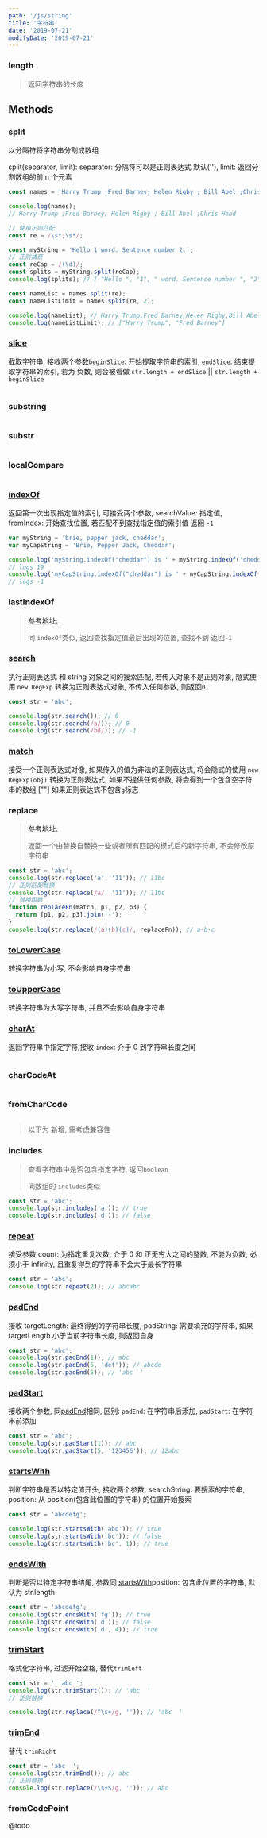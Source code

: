 ```yaml
---
path: '/js/string'
title: '字符串'
date: '2019-07-21'
modifyDate: '2019-07-21'
---
```


### length

> 返回字符串的长度

## Methods

### split

以分隔符将字符串分割成数组

split(separator, limit): separator: 分隔符可以是正则表达式 默认(''), limit: 返回分割数组的前 n 个元素

```js
const names = 'Harry Trump ;Fred Barney; Helen Rigby ; Bill Abel ;Chris Hand ';

console.log(names);
// Harry Trump ;Fred Barney; Helen Rigby ; Bill Abel ;Chris Hand

// 使用正则匹配
const re = /\s*;\s*/;

const myString = 'Hello 1 word. Sentence number 2.';
// 正则捕获
const reCap = /(\d)/;
const splits = myString.split(reCap);
console.log(splits); // [ "Hello ", "1", " word. Sentence number ", "2", "." ]

const nameList = names.split(re);
const nameListLimit = names.split(re, 2);

console.log(nameList); // Harry Trump,Fred Barney,Helen Rigby,Bill Abel,Chris Hand
console.log(nameListLimit); // ["Harry Trump", "Fred Barney"]
```

<ant-divider></ant-divider>

### [slice](https://developer.mozilla.org/zh-CN/docs/Web/JavaScript/Reference/Global_Objects/String/slice)

截取字符串, 接收两个参数`beginSlice`: 开始提取字符串的索引, `endSlice`: 结束提取字符串的索引, 若为 负数, 则会被看做 `str.length + endSlice` || `str.length + beginSlice`

```js
```

<ant-divider></ant-divider>

### substring

```js
```

<ant-divider></ant-divider>

### substr

```js
```

<ant-divider></ant-divider>

### localCompare

```js
```

<ant-divider></ant-divider>

### [indexOf](https://developer.mozilla.org/zh-CN/docs/Web/JavaScript/Reference/Global_Objects/String/indexOf)

返回第一次出现指定值的索引, 可接受两个参数, searchValue: 指定值, fromIndex: 开始查找位置, 若匹配不到查找指定值的索引值 返回 `-1`

```js
var myString = 'brie, pepper jack, cheddar';
var myCapString = 'Brie, Pepper Jack, Cheddar';

console.log('myString.indexOf("cheddar") is ' + myString.indexOf('cheddar'));
// logs 19
console.log('myCapString.indexOf("cheddar") is ' + myCapString.indexOf('cheddar'));
// logs -1
```

### lastIndexOf

> [参考地址: ](https://developer.mozilla.org/zh-CN/docs/Web/JavaScript/Reference/Global_Objects/String/lastIndexOf)
>
> 同 `indexOf`类似, 返回查找指定值最后出现的位置, 查找不到 返回`-1`

<ant-divider></ant-divider>

### [search](https://developer.mozilla.org/zh-CN/docs/Web/JavaScript/Reference/Global_Objects/String/search)

执行正则表达式 和 string 对象之间的搜索匹配, 若传入对象不是正则对象, 隐式使用 `new RegExp` 转换为正则表达式对象, 不传入任何参数, 则返回`0`

```js
const str = 'abc';

console.log(str.search()); // 0
console.log(str.search(/a/)); // 0
console.log(str.search(/bd/)); // -1
```

<ant-divider></ant-divider>

### [match](https://developer.mozilla.org/zh-CN/docs/Web/JavaScript/Reference/Global_Objects/String/match)

接受一个正则表达式对像, 如果传入的值为非法的正则表达式, 将会隐式的使用 `new RegExp(obj)` 转换为正则表达式, 如果不提供任何参数, 将会得到一个包含空字符串的数组 [""]
如果正则表达式不包含`g`标志

### replace

> [参考地址:](https://developer.mozilla.org/zh-CN/docs/Web/JavaScript/Reference/Global_Objects/String/replace)
>
> 返回一个由替换自替换一些或者所有匹配的模式后的新字符串, 不会修改原字符串

```js
const str = 'abc';
console.log(str.replace('a', '11')); // 11bc
// 正则匹配替换
console.log(str.replace(/a/, '11')); // 11bc
// 替换函数
function replaceFn(match, p1, p2, p3) {
  return [p1, p2, p3].join('-');
}
console.log(str.replace(/(a)(b)(c)/, replaceFn)); // a-b-c
```

<ant-divider></ant-divider>

### [toLowerCase](https://developer.mozilla.org/en-US/docs/Web/JavaScript/Reference/Global_Objects/String/toUpperCase)

转换字符串为小写, 不会影响自身字符串

<ant-divider></ant-divider>

### [toUpperCase](https://developer.mozilla.org/en-US/docs/Web/JavaScript/Reference/Global_Objects/String/toUpperCase)

转换字符串为大写字符串, 并且不会影响自身字符串

### [charAt](https://developer.mozilla.org/zh-CN/docs/Web/JavaScript/Reference/Global_Objects/String/charAt)

返回字符串中指定字符,接收 `index`: 介于 0 到字符串长度之间

```js
```

<ant-divider></ant-divider>

### charCodeAt

```js
```

### fromCharCode

```js
```

> 以下为 新增, 需考虑兼容性

### includes

> 查看字符串中是否包含指定字符, 返回`boolean`
>
> 同数组的 `includes`类似

```js
const str = 'abc';
console.log(str.includes('a')); // true
console.log(str.includes('d')); // false
```

### [repeat](https://developer.mozilla.org/zh-CN/docs/Web/JavaScript/Reference/Global_Objects/String/repeat)

接受参数 count: 为指定重复次数, 介于 0 和 正无穷大之间的整数, 不能为负数, 必须小于 infinity, 且重复得到的字符串不会大于最长字符串

```js
const str = 'abc';
console.log(str.repeat(2)); // abcabc
```

### [padEnd](https://developer.mozilla.org/zh-CN/docs/Web/JavaScript/Reference/Global_Objects/String/padEnd)

接收 targetLength: 最终得到的字符串长度, padString: 需要填充的字符串, 如果 targetLength 小于当前字符串长度, 则返回自身

```js
const str = 'abc';
console.log(str.padEnd(1)); // abc
console.log(str.padEnd(5, 'def')); // abcde
console.log(str.padEnd(5)); // 'abc  '
```

### [padStart](https://developer.mozilla.org/zh-CN/docs/Web/JavaScript/Reference/Global_Objects/String/padStart)

接收两个参数, 同[padEnd](#padEnd)相同, 区别: `padEnd`: 在字符串后添加, `padStart`: 在字符串前添加

```js
const str = 'abc';
console.log(str.padStart(1)); // abc
console.log(str.padStart(5, '123456')); // 12abc
```

### [startsWith](https://developer.mozilla.org/zh-CN/docs/Web/JavaScript/Reference/Global_Objects/String/startsWith)

判断字符串是否以特定值开头, 接收两个参数, searchString: 要搜索的字符串, position: 从 position(包含此位置的字符串) 的位置开始搜索

```js
const str = 'abcdefg';

console.log(str.startsWith('abc')); // true
console.log(str.startsWith('bc')); // false
console.log(str.startsWith('bc', 1)); // true
```

### [endsWith](https://developer.mozilla.org/zh-CN/docs/Web/JavaScript/Reference/Global_Objects/String/endsWith)

判断是否以特定字符串结尾, 参数同 [startsWith](#startsWith)position: 包含此位置的字符串, 默认为 str.length

```js
const str = 'abcdefg';
console.log(str.endsWith('fg')); // true
console.log(str.endsWith('d')); // false
console.log(str.endsWith('d', 4)); // true
```

### [trimStart](https://developer.mozilla.org/en-US/docs/Web/JavaScript/Reference/Global_Objects/String/trimStart)


格式化字符串, 过滤开始空格, 替代`trimLeft`

```js
const str = '  abc ';
console.log(str.trimStart()); // 'abc  '
// 正则替换

console.log(str.replace(/^\s+/g, '')); // 'abc  '
```

### [trimEnd](https://developer.mozilla.org/en-US/docs/Web/JavaScript/Reference/Global_Objects/String/trimEnd)

替代 `trimRight`

```js
const str = 'abc  ';
console.log(str.trimEnd()); // abc
// 正则替换
console.log(str.replace(/\s+$/g, '')); // abc
```

### fromCodePoint

@todo
